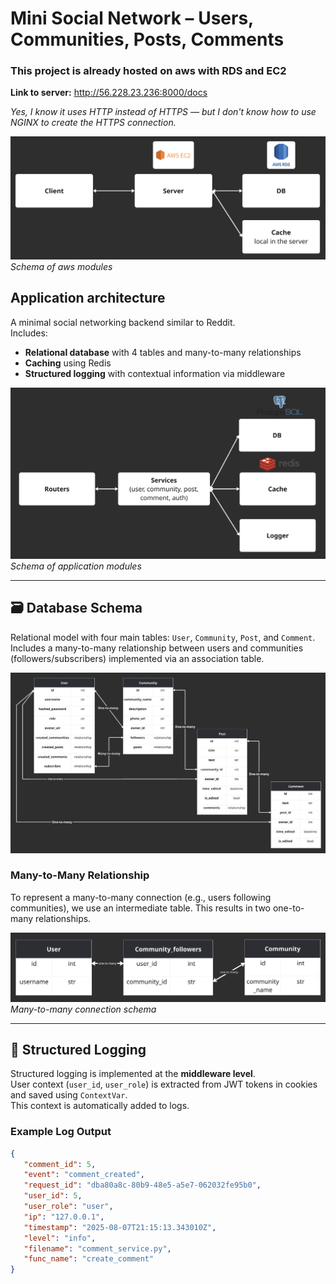 # Mini Social Network – Users, Communities, Posts, Comments

### This project is already hosted on aws with RDS and EC2

**Link to server:** http://56.228.23.236:8000/docs  

*Yes, I know it uses HTTP instead of HTTPS — but I don't know how to use NGINX to create the HTTPS connection.*

![AWS Schema](docs/aws_Example.png)
*Schema of aws modules*


## Application architecture

A minimal social networking backend similar to Reddit.  
Includes:

- **Relational database** with 4 tables and many-to-many relationships
- **Caching** using Redis
- **Structured logging** with contextual information via middleware


![Architecture Schema](docs/simple_arc_Example.png)  
*Schema of application modules*

---

## 🗃️ Database Schema

Relational model with four main tables: `User`, `Community`, `Post`, and `Comment`.  
Includes a many-to-many relationship between users and communities (followers/subscribers) implemented via an association table.

![Database Schema](docs/db_Example.png)

### Many-to-Many Relationship

To represent a many-to-many connection (e.g., users following communities), we use an intermediate table. This results in two one-to-many relationships.

![Many-to-Many Example](docs/one-2-many_Example.png)  
*Many-to-many connection schema*

---

## 📝 Structured Logging

Structured logging is implemented at the **middleware level**.  
User context (`user_id`, `user_role`) is extracted from JWT tokens in cookies and saved using `ContextVar`.  
This context is automatically added to logs.

### Example Log Output

```json
{
   "comment_id": 5,
   "event": "comment_created",
   "request_id": "dba80a8c-80b9-48e5-a5e7-062032fe95b0",
   "user_id": 5,
   "user_role": "user",
   "ip": "127.0.0.1",
   "timestamp": "2025-08-07T21:15:13.343010Z",
   "level": "info",
   "filename": "comment_service.py",
   "func_name": "create_comment"
}
